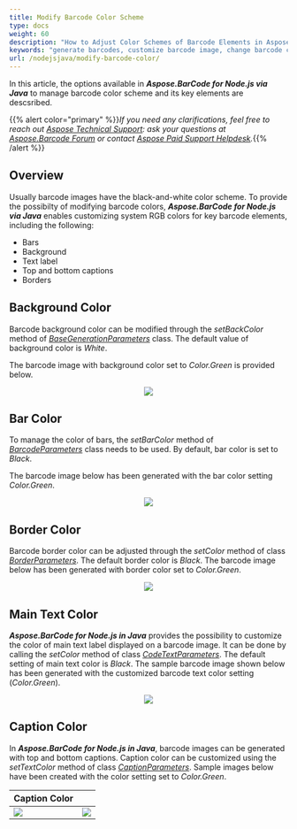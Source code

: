 ```yaml
---
title: Modify Barcode Color Scheme
type: docs
weight: 60
description: "How to Adjust Color Schemes of Barcode Elements in Aspose.BarCode for Node.js via Java"
keywords: "generate barcodes, customize barcode image, change barcode color, set barcode color, generate colored barcodes, barcode color in Node.js, work with barcode image in Aspose.BarCode, generate barcodes in Aspose.BarCode"
url: /nodejsjava/modify-barcode-color/
---
```

In this article, the options available in ***Aspose.BarCode for Node.js via Java*** to manage barcode color scheme and its key elements are descsribed.

{{% alert color="primary" %}}*If you need any clarifications, feel free to reach out [Aspose Technical Support](/barcode/nodejsjava/technical-support/): ask your questions at [Aspose.Barcode Forum](https://forum.aspose.com/c/barcode/13) or contact [Aspose Paid Support Helpdesk](https://helpdesk.aspose.com/).*{{% /alert %}}

## **Overview**
Usually barcode images have the black-and-white color scheme. To provide the possibilty of modifying barcode colors, ***Aspose.BarCode for Node.js via Java*** enables customizing system RGB colors for key barcode elements, including the following:
- Bars
- Background
- Text label
- Top and bottom captions
- Borders

## **Background Color**
Barcode background color can be modified through the *setBackColor* method of [*BaseGenerationParameters*]() class. The default value of background color is *White*.  
  
The barcode image with background color set to *Color.Green* is provided below.
   
<p align="center"><image src="colorbackground.png"></p>
  
## **Bar Color**
To manage the color of bars, the *setBarColor* method of [*BarcodeParameters*]() class needs to be used. By default, bar color is set to *Black*.  
  
The barcode image below has been generated with the bar color setting *Color.Green*.
  
<p align="center"><image src="colorbarcode.png"></p>
  
## **Border Color**
Barcode border color can be adjusted through the *setColor* method of class [*BorderParameters*](). The default border color is *Black*. The barcode image below has been generated with border color set to *Color.Green*.
  
<p align="center"><image src="colorborder.png"></p>
  
## **Main Text Color**
***Aspose.BarCode for Node.js in Java*** provides the possibility to customize the color of main text label displayed on a barcode image. It can be done by calling the *setColor* method of class [*CodeTextParameters*](). The default setting of main text color is *Black*. The sample barcode image shown below has been generated with the customized barcode text color setting (*Color.Green*).
  
<p align="center"><image src="colorcodetext.png"></p>
  
## **Caption Color**
In ***Aspose.BarCode for Node.js in Java***, barcode images can be generated with top and bottom captions. Caption color can be customized using the *setTextColor* method of class [*CaptionParameters*](). Sample images below have been created with the color setting set to *Color.Green*.
  
|Caption Color|   |
|:--| :-: |
|<image src="colorcaptionabove.png">|<image src="colorcaptionbelow.png">|
  
